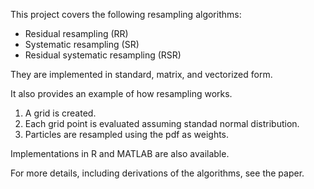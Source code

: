 This project covers the following resampling algorithms:
- Residual resampling (RR)
- Systematic resampling (SR)
- Residual systematic resampling (RSR)
 
They are implemented in standard, matrix, and vectorized form.

It also provides an example of how resampling works.
1. A grid is created.
2. Each grid point is evaluated assuming standad normal distribution.
3. Particles are resampled using the pdf as weights.

Implementations in R and MATLAB are also available.

For more details, including derivations of the algorithms, see the paper.
